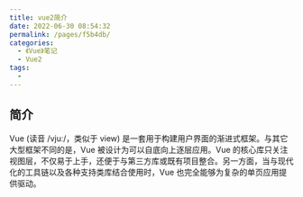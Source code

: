 ```yaml
---
title: vue2简介
date: 2022-06-30 08:54:32
permalink: /pages/f5b4db/
categories:
  - 《Vue》笔记
  - Vue2
tags:
  - 
---
```

## 简介
Vue (读音 /vjuː/，类似于 view) 是一套用于构建用户界面的渐进式框架。与其它大型框架不同的是，Vue 被设计为可以自底向上逐层应用。Vue 的核心库只关注视图层，不仅易于上手，还便于与第三方库或既有项目整合。另一方面，当与现代化的工具链以及各种支持类库结合使用时，Vue 也完全能够为复杂的单页应用提供驱动。
